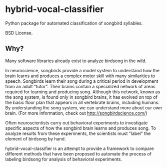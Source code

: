 # hybrid-vocal-classifier
Python package for automated classification of songbird syllables.

BSD License.

## Why?
Many software libraries already exist to analyze birdsong in the wild.

In neuroscience, songbirds provide a model system to understand how the brain learns and produces a complex motor skill with many similarities to speech. 
Songbirds learn their song during a critical period in development from an adult "tutor". Their brains contain a specialized network of areas required for learning and producing song.
Although this network, known as the song system, is found only in songbird brains, it has evolved on top of the basic floor plan that appears in all vertebrate brains, including humans.
By understanding the song system, we can understand more about our own brain.
(For more information, check out http://songbirdscience.com/)

Often neuroscientists carry out behavioral experiments to investigate specific aspects of how the songbird brain learns and produces song. To analyze results from these experiments, the scientists must "label" the element of birdsong by hand.

hybrid-vocal-classifier is an attempt to provide a framework to compare different methods that have been proposed to automate the process of labeling birdsong for analysis of behavioral experiments.
